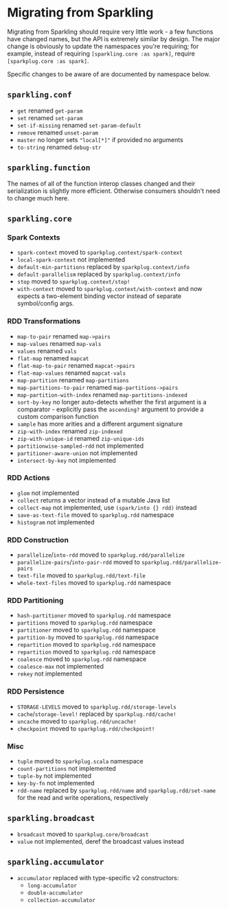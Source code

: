 Migrating from Sparkling
========================

Migrating from Sparkling should require very little work - a few functions have
changed names, but the API is extremely similar by design. The major change is
obviously to update the namespaces you're requiring; for example, instead of
requiring `[sparkling.core :as spark]`, require `[sparkplug.core :as spark]`.

Specific changes to be aware of are documented by namespace below.


## `sparkling.conf`

- `get` renamed `get-param`
- `set` renamed `set-param`
- `set-if-missing` renamed `set-param-default`
- `remove` renamed `unset-param`
- `master` no longer sets `"local[*]"` if provided no arguments
- `to-string` renamed `debug-str`


## `sparkling.function`

The names of all of the function interop classes changed and their serialization
is slightly more efficient. Otherwise consumers shouldn't need to change much
here.


## `sparkling.core`

### Spark Contexts
- `spark-context` moved to `sparkplug.context/spark-context`
- `local-spark-context` not implemented
- `default-min-partitions` replaced by `sparkplug.context/info`
- `default-parallelism` replaced by `sparkplug.context/info`
- `stop` moved to `sparkplug.context/stop!`
- `with-context` moved to `sparkplug.context/with-context` and now expects a
  two-element binding vector instead of separate symbol/config args.

### RDD Transformations
- `map-to-pair` renamed `map->pairs`
- `map-values` renamed `map-vals`
- `values` renamed `vals`
- `flat-map` renamed `mapcat`
- `flat-map-to-pair` renamed `mapcat->pairs`
- `flat-map-values` renamed `mapcat-vals`
- `map-partition` renamed `map-partitions`
- `map-partitions-to-pair` renamed `map-partitions->pairs`
- `map-partition-with-index` renamed `map-partitions-indexed`
- `sort-by-key` no longer auto-detects whether the first argument is a
  comparator - explicitly pass the `ascending?` argument to provide a custom
  comparison function
- `sample` has more arities and a different argument signature
- `zip-with-index` renamed `zip-indexed`
- `zip-with-unique-id` renamed `zip-unique-ids`
- `partitionwise-sampled-rdd` not implemented
- `partitioner-aware-union` not implemented
- `intersect-by-key` not implemented

### RDD Actions
- `glom` not implemented
- `collect` returns a vector instead of a mutable Java list
- `collect-map` not implemented, use `(spark/into {} rdd)` instead
- `save-as-text-file` moved to `sparkplug.rdd` namespace
- `histogram` not implemented

### RDD Construction
- `parallelize`/`into-rdd` moved to `sparkplug.rdd/parallelize`
- `parallelize-pairs`/`into-pair-rdd` moved to `sparkplug.rdd/parallelize-pairs`
- `text-file` moved to `sparkplug.rdd/text-file`
- `whole-text-files` moved to `sparkplug.rdd` namespace

### RDD Partitioning
- `hash-partitioner` moved to `sparkplug.rdd` namespace
- `partitions` moved to `sparkplug.rdd` namespace
- `partitioner` moved to `sparkplug.rdd` namespace
- `partition-by` moved to `sparkplug.rdd` namespace
- `repartition` moved to `sparkplug.rdd` namespace
- `repartition` moved to `sparkplug.rdd` namespace
- `coalesce` moved to `sparkplug.rdd` namespace
- `coalesce-max` not implemented
- `rekey` not implemented

### RDD Persistence
- `STORAGE-LEVELS` moved to `sparkplug.rdd/storage-levels`
- `cache`/`storage-level!` replaced by `sparkplug.rdd/cache!`
- `uncache` moved to `sparkplug.rdd/uncache!`
- `checkpoint` moved to `sparkplug.rdd/checkpoint!`

### Misc
- `tuple` moved to `sparkplug.scala` namespace
- `count-partitions` not implemented
- `tuple-by` not implemented
- `key-by-fn` not implemented
- `rdd-name` replaced by `sparkplug.rdd/name` and `sparkplug.rdd/set-name` for
  the read and write operations, respectively


## `sparkling.broadcast`

- `broadcast` moved to `sparkplug.core/broadcast`
- `value` not implemented, deref the broadcast values instead


## `sparkling.accumulator`

- `accumulator` replaced with type-specific v2 constructors:
    - `long-accumulator`
    - `double-accumulator`
    - `collection-accumulator`
